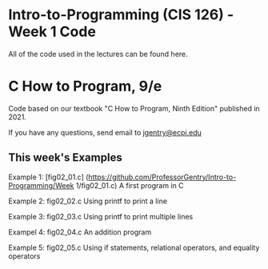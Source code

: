 # Intro-to-Programming (CIS 126) - Week 1 Code
All of the code used in the lectures can be found here.

# C How to Program, 9/e
Code based on our textbook "C How to Program, Ninth Edition" published in 2021.

If you have any questions, send email to jgentry@ecpi.edu

## This week's Examples
Example 1: [fig02_01.c] (https://github.com/ProfessorGentry/Intro-to-Programming/Week 1/fig02_01.c) A first program in C

Example 2: fig02_02.c Using printf to print a line

Example 3: fig02_03.c Using printf to print multiple lines

Exampel 4: fig02_04.c An addition program

Example 5: fig02_05.c Using if statements, relational operators, and equality operators
